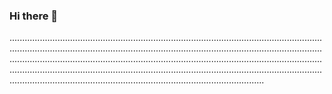 ### Hi there 👋

.....................................................................................................................................................................................................................................................................................................................................................................................................................................................................................................................................................................................................................